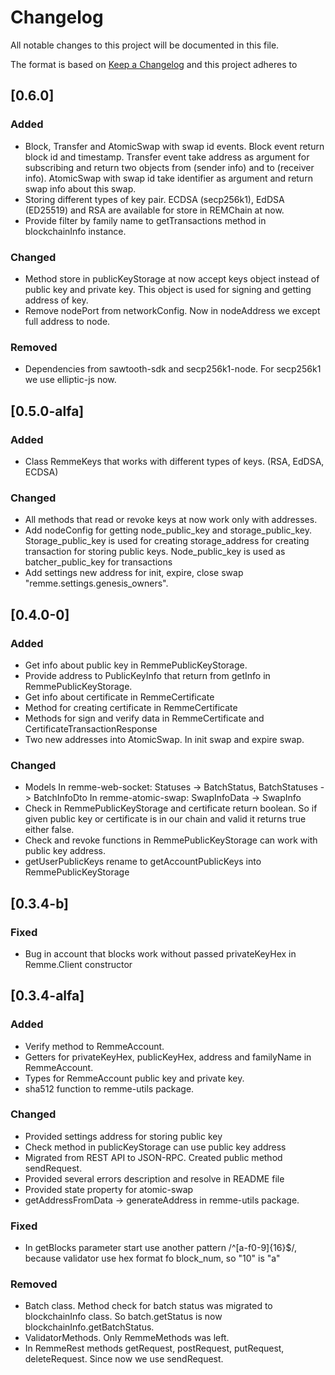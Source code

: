 # Changelog
All notable changes to this project will be documented in this file.

The format is based on [Keep a Changelog](http://keepachangelog.com/en/1.0.0/)
and this project adheres to

## [0.6.0]
### Added
- Block, Transfer and AtomicSwap with swap id events.
Block event return block id and timestamp.
Transfer event take address as argument for subscribing and return two objects from (sender info) and to (receiver info).
AtomicSwap with swap id take identifier as argument and return swap info about this swap.
- Storing different types of key pair. ECDSA (secp256k1), EdDSA (ED25519) and RSA are available for store in REMChain at now.
- Provide filter by family name to getTransactions method in blockchainInfo instance.

### Changed
- Method store in publicKeyStorage at now accept keys object instead of public key and private key. This object is used for signing and getting address of key.
- Remove nodePort from networkConfig. Now in nodeAddress we except full address to node.

### Removed
- Dependencies from sawtooth-sdk and secp256k1-node. For secp256k1 we use elliptic-js now.

## [0.5.0-alfa]
### Added
- Class RemmeKeys that works with different types of keys. (RSA, EdDSA, ECDSA)

### Changed
- All methods that read or revoke keys at now work only with addresses.
- Add nodeConfig for getting node_public_key and storage_public_key.
Storage_public_key is used for creating storage_address for creating transaction for storing public keys.
Node_public_key is used as batcher_public_key for transactions
- Add settings new address for init, expire, close swap "remme.settings.genesis_owners".

## [0.4.0-0]
### Added
- Get info about public key in RemmePublicKeyStorage.
- Provide address to PublicKeyInfo that return from getInfo in RemmePublicKeyStorage.
- Get info about certificate in RemmeCertificate
- Method for creating certificate in RemmeCertificate
- Methods for sign and verify data in RemmeCertificate and CertificateTransactionResponse
- Two new addresses into AtomicSwap. In init swap and expire swap.

### Changed
- Models
  In remme-web-socket: Statuses -> BatchStatus, BatchStatuses -> BatchInfoDto
  In remme-atomic-swap: SwapInfoData -> SwapInfo
- Check in RemmePublicKeyStorage and certificate return boolean. So if given public key or certificate is in our chain and valid it returns true either false.
- Check and revoke functions in RemmePublicKeyStorage can work with public key address.
- getUserPublicKeys rename to getAccountPublicKeys into RemmePublicKeyStorage

## [0.3.4-b]
### Fixed
- Bug in account that blocks work without passed privateKeyHex in Remme.Client constructor

## [0.3.4-alfa]
### Added
- Verify method to RemmeAccount.
- Getters for privateKeyHex, publicKeyHex, address and familyName in RemmeAccount.
- Types for RemmeAccount public key and private key.
- sha512 function to remme-utils package.

### Changed
- Provided settings address for storing public key
- Check method in publicKeyStorage can use public key address
- Migrated from REST API to JSON-RPC. Created public method sendRequest.
- Provided several errors description and resolve in README file
- Provided state property for atomic-swap
- getAddressFromData -> generateAddress in remme-utils package.

### Fixed
- In getBlocks parameter start use another pattern /^\[a-f0-9]{16}$/, because validator use hex format fo block_num, so "10" is "a"

### Removed
- Batch class. Method check for batch status was migrated to blockchainInfo class. So batch.getStatus is now blockchainInfo.getBatchStatus.
- ValidatorMethods. Only RemmeMethods was left.
- In RemmeRest methods getRequest, postRequest, putRequest, deleteRequest. Since now we use sendRequest.
